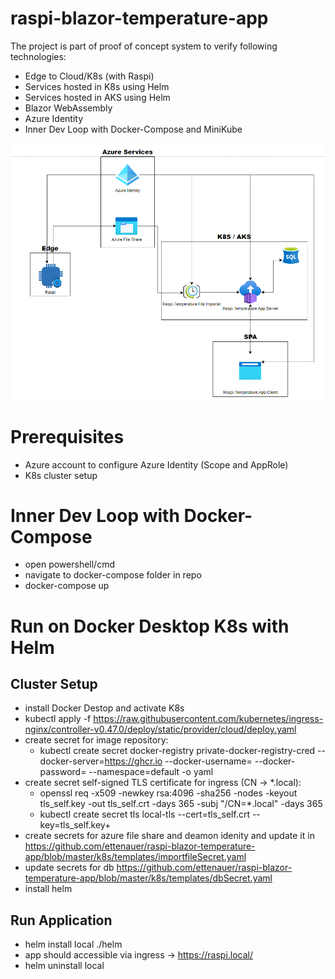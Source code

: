 # raspi-blazor-temperature-app
The project is part of proof of concept system to verify following technologies:
* Edge to Cloud/K8s (with Raspi)
* Services hosted in K8s using Helm
* Services hosted in AKS using Helm
* Blazor WebAssembly
* Azure Identity 
* Inner Dev Loop with Docker-Compose and MiniKube

![System Design](https://github.com/ettenauer/raspi-blazor-temperature-app/blob/master/images/SystemDesign.PNG)

# Prerequisites
* Azure account to configure Azure Identity (Scope and AppRole)
* K8s cluster setup

# Inner Dev Loop with Docker-Compose
* open powershell/cmd
* navigate to docker-compose folder in repo
* docker-compose up

# Run on Docker Desktop K8s with Helm
## Cluster Setup
* install Docker Destop and activate K8s
* kubectl apply -f https://raw.githubusercontent.com/kubernetes/ingress-nginx/controller-v0.47.0/deploy/static/provider/cloud/deploy.yaml
* create secret for image repository:
	* kubectl create secret docker-registry private-docker-registry-cred --docker-server=https://ghcr.io --docker-username=<USERNAME> --docker-password=<PASSWORD> --namespace=default -o yaml
* create secret self-signed TLS certificate for ingress (CN -> *.local):
	* openssl req -x509 -newkey rsa:4096 -sha256 -nodes -keyout tls_self.key -out tls_self.crt -days 365 -subj "/CN=*.local" -days 365
	* kubectl create secret tls local-tls --cert=tls_self.crt --key=tls_self.key+
* create secrets for azure file share and deamon idenity and update it in https://github.com/ettenauer/raspi-blazor-temperature-app/blob/master/k8s/templates/importfileSecret.yaml
* update secrets for db https://github.com/ettenauer/raspi-blazor-temperature-app/blob/master/k8s/templates/dbSecret.yaml
* install helm

## Run Application
* helm install local ./helm 
* app should accessible via ingress -> https://raspi.local/
* helm uninstall local 
